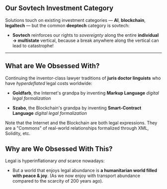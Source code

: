 ## Our Sovtech Investment Category

Solutions touch on existing investment categories — **AI**, **blockchain**, **legaltech** — but the common **deeptech** category is sovtech: 

* **Sovtech** reinforces our rights to _sovereignty_ along the entire **individual → multistate** vertical, because a break anywhere along the vertical can lead to catastrophe!

---

## What are We Obsessed With?

Continuing the inventor-class lawyer traditions of **juris doctor linguists** who have *hyperdeflated* legal costs worldwide:

* **Goldfarb**, the Internet's grandpa by inventing **Markup Language** _digital legal formalization_
  
* **Szabo**, the Blockchain's grandpa by inventing **Smart-Contract Language** _digital legal formalization_

Note that the Internet and the Blockchain are both legal expressions. They are a "Commons" of real-world relationships formalized through XML, Solidity, etc.

## Why are We Obsessed With This?

Legal is hyperinflationary _and_ scarce nowadays: 

* But a world that enjoys legal abundance is **a humanitarian world filled with peace & joy**. (As we now enjoy with transport abundance compared to the scarcity of 200 years ago).

